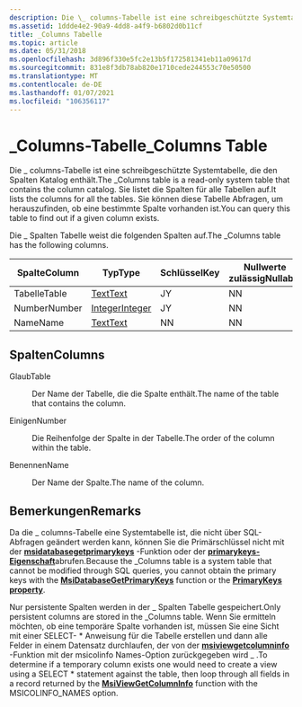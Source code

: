 ```yaml
---
description: Die \_ columns-Tabelle ist eine schreibgeschützte Systemtabelle, die den Spalten Katalog enthält. Sie listet die Spalten für alle Tabellen auf. Sie können diese Tabelle Abfragen, um herauszufinden, ob eine bestimmte Spalte vorhanden ist.
ms.assetid: 1ddde4e2-90a9-4dd8-a4f9-b6802d0b11cf
title: _Columns Tabelle
ms.topic: article
ms.date: 05/31/2018
ms.openlocfilehash: 3d896f330e5fc2e13b5f172581341eb11a09617d
ms.sourcegitcommit: 831e8f3db78ab820e1710cede244553c70e50500
ms.translationtype: MT
ms.contentlocale: de-DE
ms.lasthandoff: 01/07/2021
ms.locfileid: "106356117"
---
```

# <a name="_columns-table"></a><span data-ttu-id="a9f02-105">\_Columns-Tabelle</span><span class="sxs-lookup"><span data-stu-id="a9f02-105">\_Columns Table</span></span>

<span data-ttu-id="a9f02-106">Die \_ columns-Tabelle ist eine schreibgeschützte Systemtabelle, die den Spalten Katalog enthält.</span><span class="sxs-lookup"><span data-stu-id="a9f02-106">The \_Columns table is a read-only system table that contains the column catalog.</span></span> <span data-ttu-id="a9f02-107">Sie listet die Spalten für alle Tabellen auf.</span><span class="sxs-lookup"><span data-stu-id="a9f02-107">It lists the columns for all the tables.</span></span> <span data-ttu-id="a9f02-108">Sie können diese Tabelle Abfragen, um herauszufinden, ob eine bestimmte Spalte vorhanden ist.</span><span class="sxs-lookup"><span data-stu-id="a9f02-108">You can query this table to find out if a given column exists.</span></span>

<span data-ttu-id="a9f02-109">Die \_ Spalten Tabelle weist die folgenden Spalten auf.</span><span class="sxs-lookup"><span data-stu-id="a9f02-109">The \_Columns table has the following columns.</span></span>



| <span data-ttu-id="a9f02-110">Spalte</span><span class="sxs-lookup"><span data-stu-id="a9f02-110">Column</span></span> | <span data-ttu-id="a9f02-111">Typ</span><span class="sxs-lookup"><span data-stu-id="a9f02-111">Type</span></span>                   | <span data-ttu-id="a9f02-112">Schlüssel</span><span class="sxs-lookup"><span data-stu-id="a9f02-112">Key</span></span> | <span data-ttu-id="a9f02-113">Nullwerte zulässig</span><span class="sxs-lookup"><span data-stu-id="a9f02-113">Nullable</span></span> |
|--------|------------------------|-----|----------|
| <span data-ttu-id="a9f02-114">Tabelle</span><span class="sxs-lookup"><span data-stu-id="a9f02-114">Table</span></span>  | [<span data-ttu-id="a9f02-115">Text</span><span class="sxs-lookup"><span data-stu-id="a9f02-115">Text</span></span>](text.md)       | <span data-ttu-id="a9f02-116">J</span><span class="sxs-lookup"><span data-stu-id="a9f02-116">Y</span></span>   | <span data-ttu-id="a9f02-117">N</span><span class="sxs-lookup"><span data-stu-id="a9f02-117">N</span></span>        |
| <span data-ttu-id="a9f02-118">Number</span><span class="sxs-lookup"><span data-stu-id="a9f02-118">Number</span></span> | [<span data-ttu-id="a9f02-119">Integer</span><span class="sxs-lookup"><span data-stu-id="a9f02-119">Integer</span></span>](integer.md) | <span data-ttu-id="a9f02-120">J</span><span class="sxs-lookup"><span data-stu-id="a9f02-120">Y</span></span>   | <span data-ttu-id="a9f02-121">N</span><span class="sxs-lookup"><span data-stu-id="a9f02-121">N</span></span>        |
| <span data-ttu-id="a9f02-122">Name</span><span class="sxs-lookup"><span data-stu-id="a9f02-122">Name</span></span>   | [<span data-ttu-id="a9f02-123">Text</span><span class="sxs-lookup"><span data-stu-id="a9f02-123">Text</span></span>](text.md)       | <span data-ttu-id="a9f02-124">N</span><span class="sxs-lookup"><span data-stu-id="a9f02-124">N</span></span>   | <span data-ttu-id="a9f02-125">N</span><span class="sxs-lookup"><span data-stu-id="a9f02-125">N</span></span>        |



 

## <a name="columns"></a><span data-ttu-id="a9f02-126">Spalten</span><span class="sxs-lookup"><span data-stu-id="a9f02-126">Columns</span></span>

<dl> <dt>

<span data-ttu-id="a9f02-127"><span id="Table"></span><span id="table"></span><span id="TABLE"></span>Glaub</span><span class="sxs-lookup"><span data-stu-id="a9f02-127"><span id="Table"></span><span id="table"></span><span id="TABLE"></span>Table</span></span>
</dt> <dd>

<span data-ttu-id="a9f02-128">Der Name der Tabelle, die die Spalte enthält.</span><span class="sxs-lookup"><span data-stu-id="a9f02-128">The name of the table that contains the column.</span></span>

</dd> <dt>

<span data-ttu-id="a9f02-129"><span id="Number"></span><span id="number"></span><span id="NUMBER"></span>Einigen</span><span class="sxs-lookup"><span data-stu-id="a9f02-129"><span id="Number"></span><span id="number"></span><span id="NUMBER"></span>Number</span></span>
</dt> <dd>

<span data-ttu-id="a9f02-130">Die Reihenfolge der Spalte in der Tabelle.</span><span class="sxs-lookup"><span data-stu-id="a9f02-130">The order of the column within the table.</span></span>

</dd> <dt>

<span data-ttu-id="a9f02-131"><span id="Name"></span><span id="name"></span><span id="NAME"></span>Benennen</span><span class="sxs-lookup"><span data-stu-id="a9f02-131"><span id="Name"></span><span id="name"></span><span id="NAME"></span>Name</span></span>
</dt> <dd>

<span data-ttu-id="a9f02-132">Der Name der Spalte.</span><span class="sxs-lookup"><span data-stu-id="a9f02-132">The name of the column.</span></span>

</dd> </dl>

## <a name="remarks"></a><span data-ttu-id="a9f02-133">Bemerkungen</span><span class="sxs-lookup"><span data-stu-id="a9f02-133">Remarks</span></span>

<span data-ttu-id="a9f02-134">Da die \_ columns-Tabelle eine Systemtabelle ist, die nicht über SQL-Abfragen geändert werden kann, können Sie die Primärschlüssel nicht mit der [**msidatabasegetprimarykeys**](/windows/desktop/api/Msiquery/nf-msiquery-msidatabasegetprimarykeysa) -Funktion oder der [**primarykeys-Eigenschaft**](database-primarykeys.md)abrufen.</span><span class="sxs-lookup"><span data-stu-id="a9f02-134">Because the \_Columns table is a system table that cannot be modified through SQL queries, you cannot obtain the primary keys with the [**MsiDatabaseGetPrimaryKeys**](/windows/desktop/api/Msiquery/nf-msiquery-msidatabasegetprimarykeysa) function or the [**PrimaryKeys property**](database-primarykeys.md).</span></span>

<span data-ttu-id="a9f02-135">Nur persistente Spalten werden in der \_ Spalten Tabelle gespeichert.</span><span class="sxs-lookup"><span data-stu-id="a9f02-135">Only persistent columns are stored in the \_Columns table.</span></span> <span data-ttu-id="a9f02-136">Wenn Sie ermitteln möchten, ob eine temporäre Spalte vorhanden ist, müssen Sie eine Sicht mit einer SELECT- \* Anweisung für die Tabelle erstellen und dann alle Felder in einem Datensatz durchlaufen, der von der [**msiviewgetcolumninfo**](/windows/desktop/api/Msiquery/nf-msiquery-msiviewgetcolumninfo) -Funktion mit der msicolinfo Names-Option zurückgegeben wird \_ .</span><span class="sxs-lookup"><span data-stu-id="a9f02-136">To determine if a temporary column exists one would need to create a view using a SELECT \* statement against the table, then loop through all fields in a record returned by the [**MsiViewGetColumnInfo**](/windows/desktop/api/Msiquery/nf-msiquery-msiviewgetcolumninfo) function with the MSICOLINFO\_NAMES option.</span></span>

 

 



